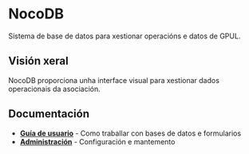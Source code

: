 # NocoDB

Sistema de base de datos para xestionar operacións e datos de GPUL.

## Visión xeral

NocoDB proporciona unha interface visual para xestionar dados operacionais da asociación.

## Documentación

- **[Guía de usuario](./user-guide)** - Como traballar con bases de datos e formularios
- **[Administración](./admin)** - Configuración e mantemento
